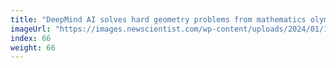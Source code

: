 ```yaml
---
title: "DeepMind AI solves hard geometry problems from mathematics olympiad"
imageUrl: "https://images.newscientist.com/wp-content/uploads/2024/01/17135354/SEI_187607754.jpg?width=600"
index: 66
weight: 66
---
```

